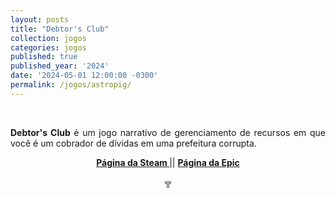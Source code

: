 ```yaml
---
layout: posts
title: "Debtor's Club"
collection: jogos
categories: jogos
published: true
published_year: '2024'
date: '2024-05-01 12:00:00 -0300'
permalink: /jogos/astropig/
---
```



<div style="text-align:justify">
<p>⠀</p>
<p> </p>
<p> <b>Debtor's Club</b> é um jogo narrativo de gerenciamento de recursos em que você é um cobrador de dívidas em uma prefeitura corrupta.</p>
<p style="text-align:center"> <b> <a href= "https://store.steampowered.com/app/2411560/Debtors_Club/"> Página da Steam </a> </b> || <b> <a href= "https://store.epicgames.com/en-US/p/debtors-club-af8a2a"> Página da Epic </a> </b> </p> 
<p> </p>
<p style="text-align:center"> ╦ </p>
